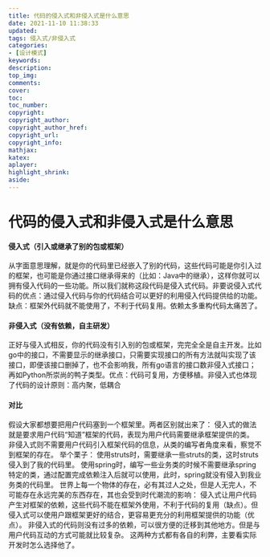 ```yaml
---
title: 代码的侵入式和非侵入式是什么意思
date: 2021-11-10 11:38:33
updated:
tags: 侵入式/非侵入式
categories:
- [设计模式]
keywords: 
description:
top_img:
comments:
cover:
toc:
toc_number:
copyright:
copyright_author:
copyright_author_href:
copyright_url:
copyright_info:
mathjax:
katex:
aplayer:
highlight_shrink:
aside:
---
```


# 代码的侵入式和非侵入式是什么意思

#### 侵入式（引入或继承了别的包或框架）

从字面意思理解，就是你的代码里已经嵌入了别的代码，这些代码可能是你引入过的框架，也可能是你通过接口继承得来的（比如：Java中的继承），这样你就可以拥有侵入代码的一些功能。所以我们就称这段代码是侵入式代码。非要说侵入式代码的优点：通过侵入代码与你的代码结合可以更好的利用侵入代码提供给的功能。缺点：框架外代码就不能使用了，不利于代码复用。依赖太多重构代码太痛苦了。

#### 非侵入式（没有依赖，自主研发）

正好与侵入式相反，你的代码没有引入别的包或框架，完完全全是自主开发。比如go中的接口，不需要显示的继承接口，只需要实现接口的所有方法就叫实现了该接口，即便该接口删掉了，也不会影响我，所有go语言的接口数非侵入式接口；再如Python所崇尚的鸭子类型。优点：代码可复用，方便移植。非侵入式也体现了代码的设计原则：高内聚，低耦合

#### 对比

假设大家都想要把用户代码塞到一个框架里。两者区别就出来了： 侵入式的做法就是要求用户代码“知道”框架的代码，表现为用户代码需要继承框架提供的类。 非侵入式则不需要用户代码引入框架代码的信息，从类的编写者角度来看，察觉不到框架的存在。 举个栗子： 使用struts时，需要继承一些struts的类，这时struts侵入到了我的代码里。 使用spring时，编写一些业务类的时候不需要继承spring特定的类，通过配置完成依赖注入后就可以使用，此时，spring就没有侵入到我业务类的代码里。 世界上每一个物体的存在，必有其过人之处，但是人无完人，不可能存在永远完美的东西存在，其也会受到时代潮流的影响： 侵入式让用户代码产生对框架的依赖，这些代码不能在框架外使用，不利于代码的复用（缺点）。但侵入式可以使用户跟框架更好的结合，更容易更充分的利用框架提供的功能（优点）。 非侵入式的代码则没有过多的依赖，可以很方便的迁移到其他地方。但是与用户代码互动的方式可能就比较复杂。 这两种方式都有各自的利弊，主要看实际开发时怎么选择他了。